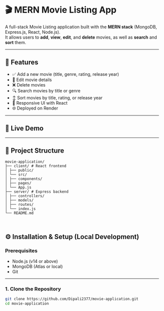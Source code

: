 # 🎬 MERN Movie Listing App

A full-stack Movie Listing application built with the **MERN stack** (MongoDB, Express.js, React, Node.js).  
It allows users to **add**, **view**, **edit**, and **delete** movies, as well as **search** and **sort** them.

---

## 🚀 Features

- ✅ Add a new movie (title, genre, rating, release year)
- 📝 Edit movie details
- ❌ Delete movies
- 🔍 Search movies by title or genre
- ↕️ Sort movies by title, rating, or release year
- 📱 Responsive UI with React
- 🌐 Deployed on Render

---

## 🔗 Live Demo

---

## 📂 Project Structure

```
movie-application/
├── client/ # React frontend
│ ├── public/
│ └── src/
│ ├── components/
│ ├── pages/
│ └── App.js
├── server/ # Express backend
│ ├── controllers/
│ ├── models/
│ ├── routes/
│ └── index.js
└── README.md



```

## ⚙️ Installation & Setup (Local Development)

### Prerequisites

- Node.js (v14 or above)
- MongoDB (Atlas or local)
- Git

---

### 1. Clone the Repository

```bash
git clone https://github.com/Dipali2377/movie-application.git
cd movie-application
```
